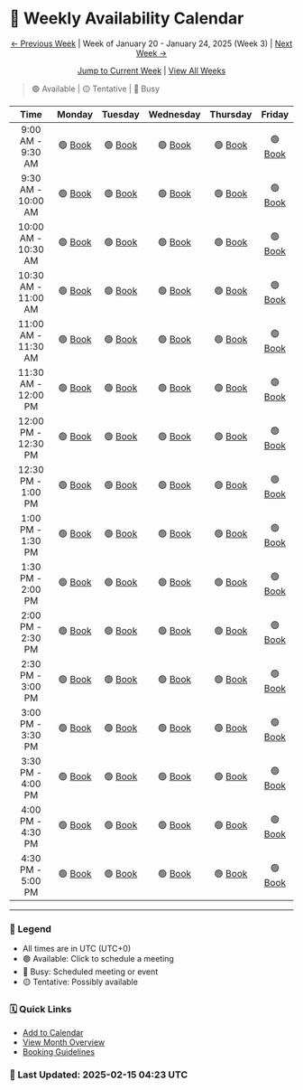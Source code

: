 # 📅 Weekly Availability Calendar

<div align="center">

[← Previous Week](/past/2025-W03.md) | Week of January 20 - January 24, 2025 (Week 3) | [Next Week →](/past/2025-W05.md)

[Jump to Current Week](/README.md) | [View All Weeks](/calendar-index.md)
</div>

> 🟢 Available | 🟡 Tentative | 🔴 Busy 

| Time | Monday | Tuesday | Wednesday | Thursday | Friday |
|:----:|:------:|:--------:|:---------:|:--------:|:------:|
| 9:00 AM - 9:30 AM | 🟢 [Book](https://cal.com) | 🟢 [Book](https://cal.com) | 🟢 [Book](https://cal.com) | 🟢 [Book](https://cal.com) | 🟢 [Book](https://cal.com) |
| 9:30 AM - 10:00 AM | 🟢 [Book](https://cal.com) | 🟢 [Book](https://cal.com) | 🟢 [Book](https://cal.com) | 🟢 [Book](https://cal.com) | 🟢 [Book](https://cal.com) |
| 10:00 AM - 10:30 AM | 🟢 [Book](https://cal.com) | 🟢 [Book](https://cal.com) | 🟢 [Book](https://cal.com) | 🟢 [Book](https://cal.com) | 🟢 [Book](https://cal.com) |
| 10:30 AM - 11:00 AM | 🟢 [Book](https://cal.com) | 🟢 [Book](https://cal.com) | 🟢 [Book](https://cal.com) | 🟢 [Book](https://cal.com) | 🟢 [Book](https://cal.com) |
| 11:00 AM - 11:30 AM | 🟢 [Book](https://cal.com) | 🟢 [Book](https://cal.com) | 🟢 [Book](https://cal.com) | 🟢 [Book](https://cal.com) | 🟢 [Book](https://cal.com) |
| 11:30 AM - 12:00 PM | 🟢 [Book](https://cal.com) | 🟢 [Book](https://cal.com) | 🟢 [Book](https://cal.com) | 🟢 [Book](https://cal.com) | 🟢 [Book](https://cal.com) |
| 12:00 PM - 12:30 PM | 🟢 [Book](https://cal.com) | 🟢 [Book](https://cal.com) | 🟢 [Book](https://cal.com) | 🟢 [Book](https://cal.com) | 🟢 [Book](https://cal.com) |
| 12:30 PM - 1:00 PM | 🟢 [Book](https://cal.com) | 🟢 [Book](https://cal.com) | 🟢 [Book](https://cal.com) | 🟢 [Book](https://cal.com) | 🟢 [Book](https://cal.com) |
| 1:00 PM - 1:30 PM | 🟢 [Book](https://cal.com) | 🟢 [Book](https://cal.com) | 🟢 [Book](https://cal.com) | 🟢 [Book](https://cal.com) | 🟢 [Book](https://cal.com) |
| 1:30 PM - 2:00 PM | 🟢 [Book](https://cal.com) | 🟢 [Book](https://cal.com) | 🟢 [Book](https://cal.com) | 🟢 [Book](https://cal.com) | 🟢 [Book](https://cal.com) |
| 2:00 PM - 2:30 PM | 🟢 [Book](https://cal.com) | 🟢 [Book](https://cal.com) | 🟢 [Book](https://cal.com) | 🟢 [Book](https://cal.com) | 🟢 [Book](https://cal.com) |
| 2:30 PM - 3:00 PM | 🟢 [Book](https://cal.com) | 🟢 [Book](https://cal.com) | 🟢 [Book](https://cal.com) | 🟢 [Book](https://cal.com) | 🟢 [Book](https://cal.com) |
| 3:00 PM - 3:30 PM | 🟢 [Book](https://cal.com) | 🟢 [Book](https://cal.com) | 🟢 [Book](https://cal.com) | 🟢 [Book](https://cal.com) | 🟢 [Book](https://cal.com) |
| 3:30 PM - 4:00 PM | 🟢 [Book](https://cal.com) | 🟢 [Book](https://cal.com) | 🟢 [Book](https://cal.com) | 🟢 [Book](https://cal.com) | 🟢 [Book](https://cal.com) |
| 4:00 PM - 4:30 PM | 🟢 [Book](https://cal.com) | 🟢 [Book](https://cal.com) | 🟢 [Book](https://cal.com) | 🟢 [Book](https://cal.com) | 🟢 [Book](https://cal.com) |
| 4:30 PM - 5:00 PM | 🟢 [Book](https://cal.com) | 🟢 [Book](https://cal.com) | 🟢 [Book](https://cal.com) | 🟢 [Book](https://cal.com) | 🟢 [Book](https://cal.com) |

---
### 📝 Legend
- All times are in UTC (UTC+0)
- 🟢 Available: Click to schedule a meeting
- 🔴 Busy: Scheduled meeting or event
- 🟡 Tentative: Possibly available

### 🗓️ Quick Links
- [Add to Calendar](/calendar.ics)
- [View Month Overview](/2025-01.md)
- [Booking Guidelines](/booking-guidelines.md)

### 🔄 Last Updated: 2025-02-15 04:23 UTC
